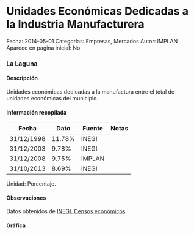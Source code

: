Unidades Económicas Dedicadas a la Industria Manufacturera
=====

Fecha: 2014-05-01
Categorías: Empresas, Mercados
Autor: IMPLAN
Aparece en pagina inicial: No

### La Laguna

#### Descripción

Unidades económicas dedicadas a la manufactura entre el total de unidades económicas del municipio.

<!-- break -->

#### Información recopilada

<table class="table table-hover table-bordered matriz">
  <thead>
    <tr><th>Fecha</th><th>Dato</th><th>Fuente</th><th>Notas</th></tr>
  </thead>
  <tbody>
    <tr><td class="centrado">31/12/1998</td><td class="derecha">11.78%</td><td>INEGI</td><td></td></tr>
    <tr><td class="centrado">31/12/2003</td><td class="derecha">9.78%</td><td>INEGI</td><td></td></tr>
    <tr><td class="centrado">31/12/2008</td><td class="derecha">9.75%</td><td>IMPLAN</td><td></td></tr>
    <tr><td class="centrado">31/10/2013</td><td class="derecha">8.69%</td><td>INEGI</td><td></td></tr>
  </tbody>
</table>

Unidad: Porcentaje.

#### Observaciones

Datos obtenidos de [INEGI. Censos económicos](http://www3.inegi.org.mx/sistemas/saic/)

#### Gráfica

<div id="Morriscppxtmnq" class="grafica"></div>
  <script>
  new Morris.Line({
    element: 'Morriscppxtmnq',
    data: [
      { fecha: '1998-12-31', dato: 11.7800 },
      { fecha: '2003-12-31', dato: 9.7800 },
      { fecha: '2008-12-31', dato: 9.7500 },
      { fecha: '2013-10-31', dato: 8.6900 }
    ],
    xkey: 'fecha',
    ykeys: ['dato'],
    labels: ['Dato'],
    lineColors: ['#FF5B02'],
    xLabelFormat: function(d) {
      return d.getDate()+'/'+(d.getMonth()+1)+'/'+d.getFullYear();
    },
    dateFormat: function (ts) {
      var d = new Date(ts);
      return d.getDate() + '/' + (d.getMonth() + 1) + '/' + d.getFullYear();
    }
  });
  </script>
